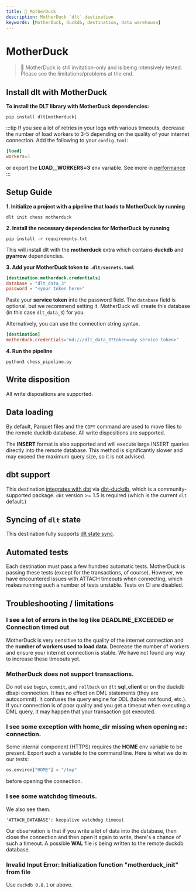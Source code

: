 ```yaml
---
title: 🧪 MotherDuck
description: MotherDuck `dlt` destination
keywords: [MotherDuck, duckdb, destination, data warehouse]
---
```


# MotherDuck
> 🧪 MotherDuck is still invitation-only and is being intensively tested. Please see the limitations/problems at the end.

## Install dlt with MotherDuck
**To install the DLT library with MotherDuck dependencies:**
```
pip install dlt[motherduck]
```

:::tip
If you see a lot of retries in your logs with various timeouts, decrease the number of load workers to 3-5 depending on the quality of your internet connection. Add the following to your `config.toml`:
```toml
[load]
workers=3
```
or export the **LOAD__WORKERS=3** env variable. See more in [performance](../../reference/performance.md)
:::

## Setup Guide

**1. Initialize a project with a pipeline that loads to MotherDuck by running**
```
dlt init chess motherduck
```

**2. Install the necessary dependencies for MotherDuck by running**
```
pip install -r requirements.txt
```

This will install dlt with the **motherduck** extra which contains **duckdb** and **pyarrow** dependencies.

**3. Add your MotherDuck token to `.dlt/secrets.toml`**
```toml
[destination.motherduck.credentials]
database = "dlt_data_3"
password = "<your token here>"
```
Paste your **service token** into the password field. The `database` field is optional, but we recommend setting it. MotherDuck will create this database (in this case `dlt_data_3`) for you.

Alternatively, you can use the connection string syntax.
```toml
[destination]
motherduck.credentials="md:///dlt_data_3?token=<my service token>"
```

**4. Run the pipeline**
```
python3 chess_pipeline.py
```

## Write disposition
All write dispositions are supported.

## Data loading
By default, Parquet files and the `COPY` command are used to move files to the remote duckdb database. All write dispositions are supported.

The **INSERT** format is also supported and will execute large INSERT queries directly into the remote database. This method is significantly slower and may exceed the maximum query size, so it is not advised.

## dbt support
This destination [integrates with dbt](../transformations/dbt/dbt.md) via [dbt-duckdb](https://github.com/jwills/dbt-duckdb), which is a community-supported package. `dbt` version >= 1.5 is required (which is the current `dlt` default.)

## Syncing of `dlt` state
This destination fully supports [dlt state sync](../../general-usage/state#syncing-state-with-destination).

## Automated tests
Each destination must pass a few hundred automatic tests. MotherDuck is passing these tests (except for the transactions, of course). However, we have encountered issues with ATTACH timeouts when connecting, which makes running such a number of tests unstable. Tests on CI are disabled.

## Troubleshooting / limitations

### I see a lot of errors in the log like DEADLINE_EXCEEDED or Connection timed out
MotherDuck is very sensitive to the quality of the internet connection and the **number of workers used to load data**. Decrease the number of workers and ensure your internet connection is stable. We have not found any way to increase these timeouts yet.

### MotherDuck does not support transactions.
Do not use `begin`, `commit`, and `rollback` on `dlt` **sql_client** or on the duckdb dbapi connection. It has no effect on DML statements (they are autocommit). It confuses the query engine for DDL (tables not found, etc.).
If your connection is of poor quality and you get a timeout when executing a DML query, it may happen that your transaction got executed.

### I see some exception with home_dir missing when opening `md:` connection.
Some internal component (HTTPS) requires the **HOME** env variable to be present. Export such a variable to the command line. Here is what we do in our tests:
```py
os.environ["HOME"] = "/tmp"
```
before opening the connection.

### I see some watchdog timeouts.
We also see them.
```
'ATTACH_DATABASE': keepalive watchdog timeout
```
Our observation is that if you write a lot of data into the database, then close the connection and then open it again to write, there's a chance of such a timeout. A possible **WAL** file is being written to the remote duckdb database.

### Invalid Input Error: Initialization function "motherduck_init" from file
Use `duckdb 0.8.1` or above.

<!--@@@DLT_SNIPPET_START tuba::motherduck-->
<!--@@@DLT_SNIPPET_END tuba::motherduck-->
